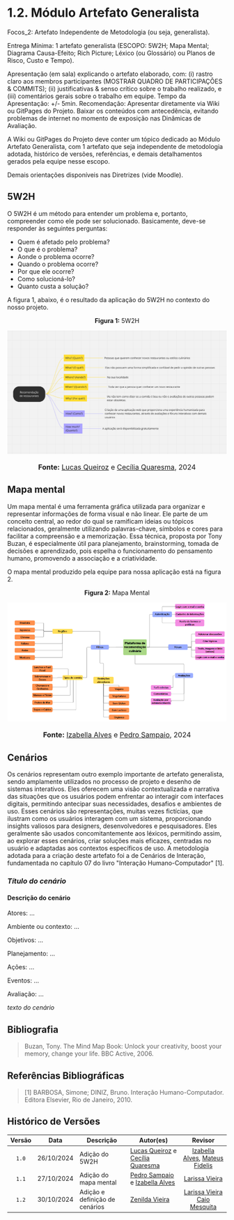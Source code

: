 # 1.2. Módulo Artefato Generalista

Focos_2: Artefato Independente de Metodologia (ou seja, generalista).

Entrega Mínima: 1 artefato generalista (ESCOPO: 5W2H; Mapa Mental; Diagrama Causa-Efeito; Rich Picture; Léxico (ou Glossário) ou Planos de Risco, Custo e Tempo).

Apresentação (em sala) explicando o artefato elaborado, com: (i) rastro claro aos membros participantes (MOSTRAR QUADRO DE PARTICIPAÇÕES & COMMITS); (ii) justificativas & senso crítico sobre o trabalho realizado, e (iii) comentários gerais sobre o trabalho em equipe. Tempo da Apresentação: +/- 5min. Recomendação: Apresentar diretamente via Wiki ou GitPages do Projeto. Baixar os conteúdos com antecedência, evitando problemas de internet no momento de exposição nas Dinâmicas de Avaliação.

A Wiki ou GitPages do Projeto deve conter um tópico dedicado ao Módulo Artefato Generalista, com 1 artefato que seja independente de metodologia adotada, histórico de versões, referências, e demais detalhamentos gerados pela equipe nesse escopo.

Demais orientações disponíveis nas Diretrizes (vide Moodle).



## 5W2H

O 5W2H é um método para entender um problema e, portanto, compreender como ele pode ser solucionado. Basicamente, deve-se responder às seguintes perguntas:

- Quem é afetado pelo problema?
- O que é o problema?
- Aonde o problema ocorre?
- Quando o problema ocorre?
- Por que ele ocorre?
- Como solucioná-lo?
- Quanto custa a solução?

A figura 1, abaixo, é o resultado da aplicação do 5W2H no contexto do nosso projeto.

<p style="text-align: center"><b>Figura 1:</b> 5W2H</p>
<img src="https://raw.githubusercontent.com/UnBArqDsw2024-2/2024.2_G10_Recomendacao_Entrega_01/main/docs/imagens/5w2h.png" alt="Imagem do 5w2h" >
<font size="3"><p style="text-align: center"><b>Fonte:</b> <a href="https://github.com/lucasqueiroz23">Lucas Queiroz</a> e <a href="https://github.com/cqcoding">Cecília Quaresma</a>, 2024</p></font>

## Mapa mental

Um mapa mental é uma ferramenta gráfica utilizada para organizar e representar informações de forma visual e não linear. Ele parte de um conceito central, ao redor do qual se ramificam ideias ou tópicos relacionados, geralmente utilizando palavras-chave, símbolos e cores para facilitar a compreensão e a memorização. Essa técnica, proposta por Tony Buzan, é especialmente útil para planejamento, brainstorming, tomada de decisões e aprendizado, pois espelha o funcionamento do pensamento humano, promovendo a associação e a criatividade.

O mapa mental produzido pela equipe para nossa aplicação está na figura 2.

<p style="text-align: center"><b>Figura 2:</b> Mapa Mental</p>
<img src="https://raw.githubusercontent.com/UnBArqDsw2024-2/2024.2_G10_Recomendacao_Entrega_01/main/docs/imagens/mapa_mental.PNG" alt="Imagem do Mapa Mental" >
<font size="3"><p style="text-align: center"><b>Fonte:</b> <a href="https://github.com/izabellaalves">Izabella Alves</a> e <a href="https://github.com/PedroSampaioDias">Pedro Sampaio</a>, 2024</p></font>


## Cenários

Os cenários representam outro exemplo importante de artefato generalista, sendo amplamente utilizados no processo de projeto e desenho de sistemas interativos. Eles oferecem uma visão contextualizada e narrativa das situações que os usuários podem enfrentar ao interagir com interfaces digitais, permitindo antecipar suas necessidades, desafios e ambientes de uso. Esses cenários são representações, muitas vezes fictícias, que ilustram como os usuários interagem com um sistema, proporcionando insights valiosos para designers, desenvolvedores e pesquisadores. Eles geralmente são usados concomitantemente aos léxicos, permitindo assim, ao explorar esses cenários, criar soluções mais eficazes, centradas no usuário e adaptadas aos contextos específicos de uso. A metodologia adotada para a criação deste artefato foi a de Cenários de Interação, fundamentada no capítulo 07 do livro "Interação Humano-Computador" [1].

### *Título do cenário*

#### Descrição do cenário

Atores: ...

Ambiente ou contexto: ...

Objetivos: ...

Planejamento: ...

Ações: ...

Eventos: ...

Avaliação: ...

*texto do cenário*

## Bibliografia

> Buzan, Tony. The Mind Map Book: Unlock your creativity, boost your memory, change your life. BBC Active, 2006.

## Referências Bibliográficas

> [1] BARBOSA, Simone; DINIZ, Bruno. Interação Humano-Computador. Editora Elsevier, Rio de Janeiro, 2010.

## Histórico de Versões

|Versão|Data|Descrição|Autor(es)|Revisor|
|:----:|----|---------|-----|:-------:|
|`1.0`|26/10/2024|Adição do 5W2H|[Lucas Queiroz](https://github.com/lucasqueiroz23) e [Cecília Quaresma](https://github.com/cqcoding)|[Izabella Alves](https://github.com/izabellaalves), [Mateus Fidelis](https://github.com/MatsFidelis)|
|`1.1`|27/10/2024|Adição do mapa mental|[Pedro Sampaio](https://github.com/PedroSampaioDias) e [Izabella Alves](https://github.com/izabellaalves)|[Larissa Vieira](https://github.com/VieiraLaris)|
|`1.2`|30/10/2024|Adição e definição de cenários|[Zenilda Vieira](https://github.com/ZenildaVieira)|[Larissa Vieira](https://github.com/VieiraLaris) <br> [Caio Mesquita](https://github.com/Caiomesvie)|
